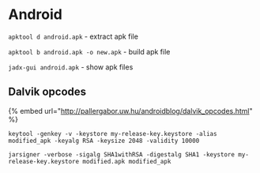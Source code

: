 # Android

`apktool d android.apk` - extract apk file

`apktool b android.apk -o new.apk` - build apk file

`jadx-gui android.apk` - show apk files



## Dalvik opcodes

{% embed url="http://pallergabor.uw.hu/androidblog/dalvik_opcodes.html" %}

`keytool -genkey -v -keystore my-release-key.keystore -alias modified_apk -keyalg RSA -keysize 2048 -validity 10000`



`jarsigner -verbose -sigalg SHA1withRSA -digestalg SHA1 -keystore my-release-key.keystore modified.apk modified_apk`
